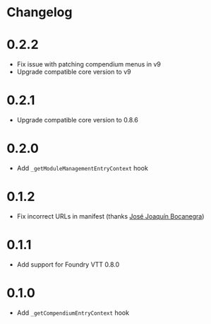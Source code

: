 # Changelog

# 0.2.2
 - Fix issue with patching compendium menus in v9
 - Upgrade compatible core version to v9

# 0.2.1
 - Upgrade compatible core version to 0.8.6

# 0.2.0
 - Add `_getModuleManagementEntryContext` hook

# 0.1.2
 - Fix incorrect URLs in manifest (thanks [José Joaquín Bocanegra](https://github.com/JJBocanegra))

# 0.1.1
 - Add support for Foundry VTT 0.8.0

# 0.1.0
 - Add `_getCompendiumEntryContext` hook
